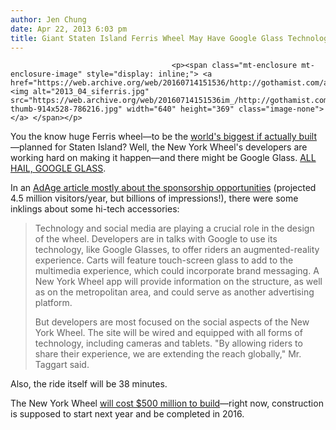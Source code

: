 ```yaml
---
author: Jen Chung
date: Apr 22, 2013 6:03 pm
title: Giant Staten Island Ferris Wheel May Have Google Glass Technology
---
```


	
										<p><span class="mt-enclosure mt-enclosure-image" style="display: inline;"> <a href="https://web.archive.org/web/20160714151536/http://gothamist.com/attachments/jen/2013_04_siferris.jpg"> <img alt="2013_04_siferris.jpg" src="https://web.archive.org/web/20160714151536im_/http://gothamist.com/assets_c/2013/04/2013_04_siferris-thumb-914x528-786216.jpg" width="640" height="369" class="image-none"> </a> </span></p>

<p>You the know huge Ferris wheel&#x2014;to be the <a href="https://web.archive.org/web/20160714151536/http://gothamist.com/2012/09/27/the_worlds_tallest_ferris_wheel_is.php#photo-1">world&apos;s biggest if actually built</a>&#x2014;planned for Staten Island? Well, the New York Wheel&apos;s developers are working hard on making it happen&#x2014;and there might be Google Glass. <a href="https://web.archive.org/web/20160714151536/http://gothamist.com/2013/03/01/a_peek_at_google_glass_nightmare_dy.php">ALL HAIL, GOOGLE GLASS</a>.</p>

<p>In an <a href="https://web.archive.org/web/20160714151536/http://adage.com/article/media/york-wheel-create-outdoor-ad-opportunities/240972/?utm_source=mediaworks&amp;utm_medium=newsletter&amp;utm_campaign=adage&amp;ttl=1367259045">AdAge article mostly about the sponsorship opportunities</a> (projected 4.5 million visitors/year, but billions of impressions!), there were some inklings about some hi-tech accessories:</p><blockquote>Technology and social media are playing a crucial role in the design of the wheel. Developers are in talks with Google to use its technology, like Google Glasses, to offer riders an augmented-reality experience. Carts will feature touch-screen glass to add to the multimedia experience, which could incorporate brand messaging. A New York Wheel app will provide information on the structure, as well as on the metropolitan area, and could serve as another advertising platform.<p></p>

<p>But developers are most focused on the social aspects of the New York Wheel. The site will be wired and equipped with all forms of technology, including cameras and tablets. &quot;By allowing riders to share their experience, we are extending the reach globally,&quot; Mr. Taggart said.</p></blockquote>Also, the ride itself will be 38 minutes.<p></p>

<p>The New York Wheel <a href="https://web.archive.org/web/20160714151536/http://gothamist.com/2013/01/03/plans_for_giant_staten_island_ferri.php">will cost $500 million to build</a>&#x2014;right now, construction is supposed to start next year and be completed in 2016.</p>					
										
									
				